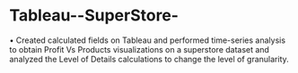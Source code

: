 # Tableau--SuperStore-

•	Created calculated fields on Tableau and performed time-series analysis to obtain Profit Vs Products visualizations on a superstore dataset and analyzed the Level of Details calculations to change the level of granularity.

